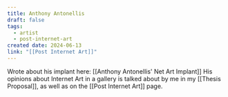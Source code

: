 ```yaml
---
title: Anthony Antonellis
draft: false
tags:
  - artist
  - post-internet-art
created date: 2024-06-13
link: "[[Post Internet Art]]"
---
```

Wrote about his implant here: [[Anthony Antonellis' Net Art Implant]]
His opinions about Internet Art in a gallery is talked about by me in my [[Thesis Proposal]], as well as on the [[Post Internet Art]] page.